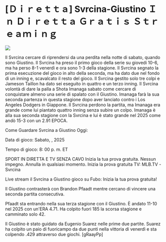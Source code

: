 # [Ｄｉｒｅｔｔａ] Svrcina-Giustino Ｉｎ Ｄｉｒｅｔｔａ Ｇｒａｔｉｓ Ｓｔｒｅａｍｉｎｇ  
  
  
[![](https://i.imgur.com/qSNzIqt.png)](https://movie.rssnews.media/xxYEfFwhg.php)  
  
Il Svrcina cercare di riprendersi da una perdita nella notte di sabato, quando sono Giustino. Il Svrcina ha preso il primo gioco della serie su giovedi 10-6, ma ha perso 8-1 venerdì e ora sono 1-3 della stagione. Il Svrcina segnato la prima esecuzione del gioco in alto della seconda, ma ha dato due nel fondo di un inning e, scavalcato il resto del gioco. Il Svrcina gestito solo tre colpi e Jameson Taillon ha dato sei eseguito in quattro e un terzo inning. Il Svrcina volontà di dare la palla a Shota Imanaga sabato come cercare di conquistare almeno una serie di spalato con il Giustino. Imanaga farà la sua seconda partenza in questa stagione dopo aver lanciato contro i Los Angeles Dodgers in Giappone. Il Svrcina perdono la partita, ma Imanaga era grande come lui piantato quattro inning senza subire un colpo. Imanaga è alla sua seconda stagione con la Svrcina e lui è stato grande nel 2025 come andò 15-3 con un 2.91 EPOCA.

Come Guardare Svrcina a Giustino Oggi:

Data di gioco: Sabato, , 2025

Tempo di gioco: 8: 00 p. m. ET

SPORT IN DIRETTA E TV SENZA CAVO
Inizia la tua prova gratuita. Nessun impegno. Annulla in qualsiasi momento.
Inizia la prova gratuita
TV: MLB.TV -Svrcina

Live stream il Svrcina a Giustino gioco su Fubo: Inizia la tua prova gratuita!

Il Giustino contrasterà con Brandon Pfaadt mentre cercano di vincere una seconda partita consecutiva.

Pfaadt sta entrando nella sua terza stagione con il Giustino. È andato 11-10 nel 2025 con un'ERA 4.71. Ha colpito fuori 185 la scorsa stagione e camminato solo 42.

Il Giustino è stato guidato da Eugenio Suarez nelle prime due partite. Suarez ha colpito un paio di fuoricampo da due punti nella vittoria di venerdì e sta colpendo .429 attraverso due giochi. [gRaayPp]